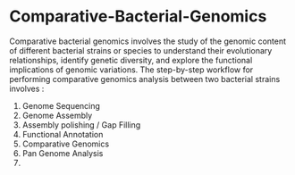 # Comparative-Bacterial-Genomics

Comparative bacterial genomics involves the study of the genomic content of different bacterial strains or species to understand their evolutionary relationships, identify genetic diversity, and explore the functional implications of genomic variations. The step-by-step workflow for performing comparative genomics analysis between two bacterial strains involves :
1. Genome Sequencing
2. Genome Assembly
3. Assembly polishing / Gap Filling
4. Functional Annotation
5. Comparative Genomics
6. Pan Genome Analysis
7. 
